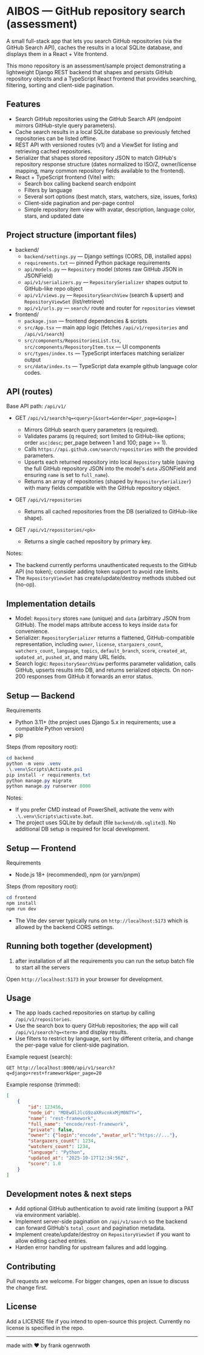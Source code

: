  # AIBOS — GitHub repository search (assessment)

 A small full-stack app that lets you search GitHub repositories (via the GitHub Search API), caches the results in a local SQLite database, and displays them in a React + Vite frontend.

 This mono repository is an assessment/sample project demonstrating a lightweight Django REST backend that shapes and persists GitHub repository objects and a TypeScript React frontend that provides searching, filtering, sorting and client-side pagination.

 ## Features
 - Search GitHub repositories using the GitHub Search API (endpoint mirrors GitHub-style query parameters).
 - Cache search results in a local SQLite database so previously fetched repositories can be listed offline.
 - REST API with versioned routes (v1) and a ViewSet for listing and retrieving cached repositories.
 - Serializer that shapes stored repository JSON to match GitHub's repository response structure (dates normalized to ISO/Z, owner/license mapping, many common repository fields available to the frontend).
 - React + TypeScript frontend (Vite) with:
	 - Search box calling backend search endpoint
	 - Filters by language
	 - Several sort options (best match, stars, watchers, size, issues, forks)
	 - Client-side pagination and per-page control
	 - Simple repository item view with avatar, description, language color, stars, and updated date

 ## Project structure (important files)
 - backend/
	 - `backend/settings.py` — Django settings (CORS, DB, installed apps)
	 - `requirements.txt` — pinned Python package requirements
	 - `api/models.py` — `Repository` model (stores raw GitHub JSON in JSONField)
	 - `api/v1/serializers.py` — `RepositorySerializer` shapes output to GitHub-like repo object
	 - `api/v1/views.py` — `RepositorySearchView` (search & upsert) and `RepositoryViewSet` (list/retrieve)
	 - `api/v1/urls.py` — `search/` route and router for `repositories` viewset
 - frontend/
	 - `package.json` — frontend dependencies & scripts
	 - `src/App.tsx` — main app logic (fetches `/api/v1/repositories` and `/api/v1/search`)
	 - `src/components/RepositoriesList.tsx`, `src/components/RepositoryItem.tsx` — UI components
	 - `src/types/index.ts` — TypeScript interfaces matching serializer output
	 - `src/data/index.ts` — TypeScript data example github language color codes.

 ## API (routes)
 Base API path: `/api/v1/`

 - GET `/api/v1/search?q=<query>[&sort=&order=&per_page=&page=]`
	 - Mirrors GitHub search query parameters (q required).
	 - Validates params (q required; sort limited to GitHub-like options; order `asc|desc`; per_page between 1 and 100; page >= 1).
	 - Calls `https://api.github.com/search/repositories` with the provided parameters.
	 - Upserts each returned repository into local `Repository` table (saving the full GitHub repository JSON into the model's `data` JSONField and ensuring `name` is set to `full_name`).
	 - Returns an array of repositories (shaped by `RepositorySerializer`) with many fields compatible with the GitHub repository object.

 - GET `/api/v1/repositories`
	 - Returns all cached repositories from the DB (serialized to GitHub-like shape).

 - GET `/api/v1/repositories/<pk>`
	 - Returns a single cached repository by primary key.

 Notes:
 - The backend currently performs unauthenticated requests to the GitHub API (no token); consider adding token support to avoid rate limits.
 - The `RepositoryViewSet` has create/update/destroy methods stubbed out (no-op).

 ## Implementation details
 - Model: `Repository` stores `name` (unique) and `data` (arbitrary JSON from GitHub). The model maps attribute access to keys inside `data` for convenience.
 - Serializer: `RepositorySerializer` returns a flattened, GitHub-compatible representation, including `owner`, `license`, `stargazers_count`, `watchers_count`, `language`, `topics`, `default_branch`, `score`, `created_at`, `updated_at`, `pushed_at`, and many URL fields.
 - Search logic: `RepositorySearchView` performs parameter validation, calls GitHub, upserts results into DB, and returns serialized objects. On non-200 responses from GitHub it forwards an error status.

 ## Setup — Backend
 Requirements
 - Python 3.11+ (the project uses Django 5.x in requirements; use a compatible Python version)
 - pip

 Steps (from repository root):

 ```powershell
 cd backend
 python -m venv .venv
 .\.venv\Scripts\Activate.ps1
 pip install -r requirements.txt
 python manage.py migrate
 python manage.py runserver 8000
 ```

 Notes:
 - If you prefer CMD instead of PowerShell, activate the venv with `.\.venv\Scripts\activate.bat`.
 - The project uses SQLite by default (file `backend/db.sqlite3`). No additional DB setup is required for local development.


 ## Setup — Frontend
 Requirements
 - Node.js 18+ (recommended), npm (or yarn/pnpm)

 Steps (from repository root):

 ```powershell
 cd frontend
 npm install
 npm run dev
 ```

 - The Vite dev server typically runs on `http://localhost:5173` which is allowed by the backend CORS settings.

 ## Running both together (development)
 1. after installation of all the requirements you can run the setup batch file to start all the servers

 Open `http://localhost:5173` in your browser for development.

 ## Usage
 - The app loads cached repositories on startup by calling `/api/v1/repositories`.
 - Use the search box to query GitHub repositories; the app will call `/api/v1/search?q=<term>` and display results.
 - Use filters to restrict by language, sort by different criteria, and change the per-page value for client-side pagination.

 Example request (search):
 ```http
 GET http://localhost:8000/api/v1/search?q=django+rest+framework&per_page=20
 ```

 Example response (trimmed):
 ```json
 [
	 {
		 "id": 123456,
		 "node_id": "MDEwOlJlcG9zaXRvcnkxMjM0NTY=",
		 "name": "rest-framework",
		 "full_name": "encode/rest-framework",
		 "private": false,
		 "owner": {"login":"encode","avatar_url":"https://..."},
		 "stargazers_count": 1234,
		 "watchers_count": 1234,
		 "language": "Python",
		 "updated_at": "2025-10-17T12:34:56Z",
		 "score": 1.0
	 }
 ]
 ```

 ## Development notes & next steps
 - Add optional GitHub authentication to avoid rate limiting (support a PAT via environment variable).
 - Implement server-side pagination on `/api/v1/search` so the backend can forward GitHub's `total_count` and pagination metadata.
 - Implement create/update/destroy on `RepositoryViewSet` if you want to allow editing cached entries.
 - Harden error handling for upstream failures and add logging.

 ## Contributing
 Pull requests are welcome. For bigger changes, open an issue to discuss the change first.

 ## License
 Add a LICENSE file if you intend to open-source this project. Currently no license is specified in the repo.

 ---
 made with ❤️ by frank ogenrwoth